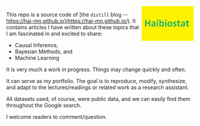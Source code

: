 <img src="images/Haibiostat.png" alt="hex sticker for a distill blog" align="right" width="140px">

This repo is a source code of [the `distill` blog -- https://hai-mn.github.io](https://hai-mn.github.io/). It contains articles I have written about these topics that I am fascinated in and excited to share:
  - Causal Inference,
  - Bayesian Methods, and
  - Machine Learning


It is very much a work in progress. Things may change quickly and often.

It can serve as my portfolio. The goal is to reproduce, modify, synthesize, and adapt to the lectures/readings or related work as a research assistant.

All datasets used, of course, were public data, and we can easily find them throughout the Google search.

I welcome readers to comment/question. 
